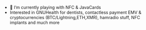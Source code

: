 - 🌱 I’m currently playing with NFC & JavaCards
- Interested in GNUHealth for dentists, contactless payment EMV & cryptocurrencies (BTC/Lightning,ETH,XMR), hamradio stuff, NFC implants and much more

